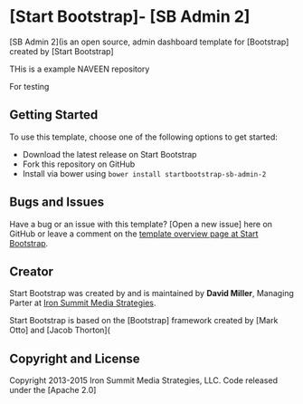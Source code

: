 # [Start Bootstrap]- [SB Admin 2]

[SB Admin 2](is an open source, admin dashboard template for [Bootstrap] created by [Start Bootstrap]

THis is a example NAVEEN repository

For testing

## Getting Started

To use this template, choose one of the following options to get started:
* Download the latest release on Start Bootstrap
* Fork this repository on GitHub
* Install via bower using `bower install startbootstrap-sb-admin-2`

## Bugs and Issues

Have a bug or an issue with this template? [Open a new issue] here on GitHub or leave a comment on the [template overview page at Start Bootstrap](http://startbootstrap.com/template-overviews/sb-admin-2/).

## Creator

Start Bootstrap was created by and is maintained by **David Miller**, Managing Parter at [Iron Summit Media Strategies](http://www.ironsummitmedia.com/).



Start Bootstrap is based on the [Bootstrap] framework created by [Mark Otto] and [Jacob Thorton](

## Copyright and License

Copyright 2013-2015 Iron Summit Media Strategies, LLC. Code released under the [Apache 2.0]